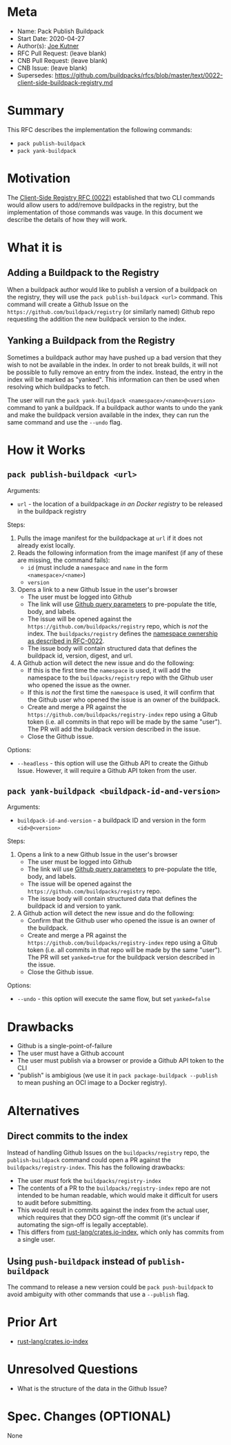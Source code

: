 # Meta
[meta]: #meta
- Name: Pack Publish Buildpack
- Start Date: 2020-04-27
- Author(s): [Joe Kutner](https://github.com/jkutner)
- RFC Pull Request: (leave blank)
- CNB Pull Request: (leave blank)
- CNB Issue: (leave blank)
- Supersedes: https://github.com/buildpacks/rfcs/blob/master/text/0022-client-side-buildpack-registry.md

# Summary
[summary]: #summary

This RFC describes the implementation the following commands:
* `pack publish-buildpack`
* `pack yank-buildpack`

# Motivation
[motivation]: #motivation

The [Client-Side Registry RFC (0022)](https://github.com/buildpacks/rfcs/blob/master/text/0022-client-side-buildpack-registry.md) established that two CLI commands would allow users to add/remove buildpacks in the registry, but the implementation of those commands was vauge. In this document we describe the details of how they will work.

# What it is
[what-it-is]: #what-it-is

## Adding a Buildpack to the Registry

When a buildpack author would like to publish a version of a buildpack on the registry, they will use the `pack publish-buildpack <url>` command. This command will create a Github Issue on the `https://github.com/buildpack/registry` (or similarly named) Github repo requesting the addition the new buildpack version to the index.

## Yanking a Buildpack from the Registry

Sometimes a buildpack author may have pushed up a bad version that they wish to not be available in the index. In order to not break builds, it will not be possible to fully remove an entry from the index. Instead, the entry in the index will be marked as "yanked". This information can then be used when resolving which buildpacks to fetch.

The user will run the `pack yank-buildpack <namespace>/<name>@<version>` command to yank a buildpack. If a buildpack author wants to undo the yank and make the buildpack version available in the index, they can run the same command and use the `--undo` flag.

# How it Works
[how-it-works]: #how-it-works

## `pack publish-buildpack <url>`

Arguments:

* `url` - the location of a buildpackage _in an Docker registry_ to be released in the buildpack registry

Steps:

1. Pulls the image manifest for the buildpackage at `url` if it does not already exist locally.
1. Reads the following information from the image manifest (if any of these are missing, the command fails):
    - `id` (must include a `namespace` and `name` in the form `<namespace>/<name>`)
    - `version`
1. Opens a link to a new Github Issue in the user's browser
    - The user must be logged into Github
    - The link will use [Github query parameters](https://help.github.com/en/github/managing-your-work-on-github/about-automation-for-issues-and-pull-requests-with-query-parameters) to pre-populate the title, body, and labels.
    - The issue will be opened against the `https://github.com/buildpacks/registry` repo, which is *not* the index. The `buildpacks/registry` defines the [namespace ownership as described in RFC-0022](https://github.com/buildpacks/rfcs/blob/master/text/0022-client-side-buildpack-registry.md#namespace-ownership).
    - The issue body will contain structured data that defines the buildpack id, version, digest, and url.
1. A Github action will detect the new issue and do the following:
    - If this is the first time the `namespace` is used, it will add the namespace to the `buildpacks/registry` repo with the Github user who opened the issue as the owner.
    - If this is *not* the first time the `namespace` is used, it will confirm that the Github user who opened the issue is an owner of the buildpack.
    - Create and merge a PR against the `https://github.com/buildpacks/registry-index` repo using a Gitub token (i.e. all commits in that repo will be made by the same "user"). The PR will add the buildpack version described in the issue.
    - Close the Github issue.

Options:

* `--headless` - this option will use the Github API to create the Github Issue. However, it will require a Github API token from the user.

## `pack yank-buildpack <buildpack-id-and-version>`

Arguments:

* `buildpack-id-and-version` - a buildpack ID and version in the form `<id>@<version>`

Steps:

1. Opens a link to a new Github Issue in the user's browser
    - The user must be logged into Github
    - The link will use [Github query parameters](https://help.github.com/en/github/managing-your-work-on-github/about-automation-for-issues-and-pull-requests-with-query-parameters) to pre-populate the title, body, and labels.
    - The issue will be opened against the `https://github.com/buildpacks/registry` repo.
    - The issue body will contain structured data that defines the buildpack id and version to yank.
1. A Github action will detect the new issue and do the following:
    - Confirm that the Github user who opened the issue is an owner of the buildpack.
    - Create and merge a PR against the `https://github.com/buildpacks/registry-index` repo using a Gitub token (i.e. all commits in that repo will be made by the same "user"). The PR will set `yanked=true` for the buildpack version described in the issue.
    - Close the Github issue.

Options:

* `--undo` - this option will execute the same flow, but set `yanked=false`

# Drawbacks
[drawbacks]: #drawbacks

* Github is a single-point-of-failure
* The user must have a Github account
* The user must publish via a browser or provide a Github API token to the CLI
* "publish" is ambigious (we use it in `pack package-buildpack --publish` to mean pushing an OCI image to a Docker registry).

# Alternatives
[alternatives]: #alternatives

## Direct commits to the index

Instead of handling Github Issues on the `buildpacks/registry` repo, the `publish-buildpack` command could open a PR against the `buildpacks/registry-index`. This has the following drawbacks:

* The user *must* fork the `buildpacks/registry-index`
* The contents of a PR to the `buildpacks/registry-index` repo are not intended to be human readable, which would make it difficult for users to audit before submitting.
* This would result in commits against the index from the actual user, which requires that they DCO sign-off the commit (it's unclear if automating the sign-off is legally acceptable).
* This differs from [rust-lang/crates.io-index](https://github.com/rust-lang/crates.io-index), which only has commits from a single user.

## Using `push-buildpack` instead of `publish-buildpack`

The command to release a new version could be `pack push-buildpack` to avoid ambiguity with other commands that use a `--publish` flag.

# Prior Art
[prior-art]: #prior-art

* [rust-lang/crates.io-index](https://github.com/rust-lang/crates.io-index)

# Unresolved Questions
[unresolved-questions]: #unresolved-questions

- What is the structure of the data in the Github Issue?

# Spec. Changes (OPTIONAL)
[spec-changes]: #spec-changes

 None
